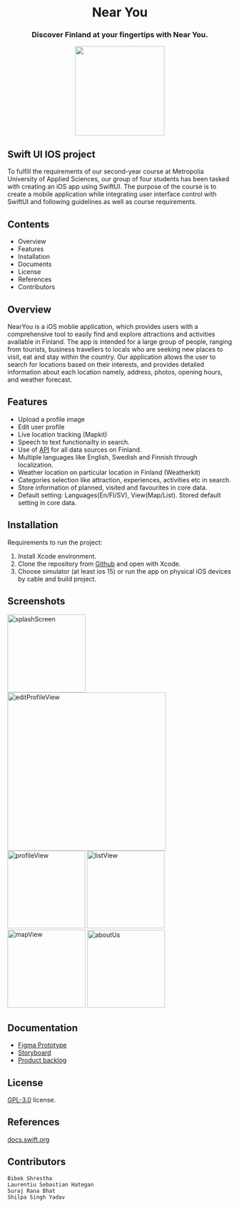 <h1 align="center">Near You</h1> 
<h3 align="center">Discover Finland at your fingertips with Near You.</h3> 

<p align="center">
  <img width="200" height="200" src="https://users.metropolia.fi/~shilpasy/nearyouLogo/transparentLogo.png">
</p>

## Swift UI IOS project
To fulfill the requirements of our second-year course at Metropolia University of Applied Sciences, our group of four students has been tasked with creating an iOS app using SwiftUI. The purpose of the course is to create a mobile application while integrating user interface control with SwiftUI and following guidelines as well as course requirements.  

## Contents
- Overview
- Features
- Installation
- Documents
- License
- References
- Contributors

## Overview
NearYou is a iOS mobile application, which provides users with a comprehensive tool to easily find and explore attractions and activities available in Finland. The app is intended for a large group of people, ranging from tourists, business travellers to locals who are seeking 
new places to visit, eat and stay within the country. Our application allows the user to search for locations based on their interests, and provides detailed information about each location namely, address, photos, opening hours, and weather forecast.

## Features
- Upload a profile image
- Edit user profile
- Live location tracking (Mapkit)
- Speech to text functionailty in search.
- Use of [API](https://mediabank.businessfinland.fi/l/KKB_XWXsKdm8) for all data sources on Finland.
- Multiple languages like English, Swedish and Finnish through localization.
- Weather location on particular location in Finland (Weatherkit)
- Categories selection like attraction, experiences, activities etc in search.
- Store information of planned, visited and favourites in core data.
- Default setting: Languages(En/FI/SV), View(Map/List). Stored default setting in core data.

## Installation
Requirements to run the project:
1. Install Xcode environment.
2. Clone the repository from [Github](https://github.com/Shilupa/near-you.git) and open with Xcode.
3. Choose simulator (at least ios 15) or run the app on physical iOS devices by cable and build project.

## Screenshots

<img width="175" alt="splashScreen" src="https://user-images.githubusercontent.com/59287175/235557917-245296b8-87d4-4f3c-9e55-d0cf2d18fccc.png">
<img width="355" alt="editProfileView" src="https://user-images.githubusercontent.com/59287175/235558464-7b45ceda-b0b4-4958-9ca3-b4544e3c90c9.png">
<img width="174" alt="profileView" src="https://user-images.githubusercontent.com/59287175/235558527-e0685470-2e9b-4ad1-a53d-9c2ba64c56ce.png">
<img width="174" alt="listView" src="https://user-images.githubusercontent.com/59287175/235558560-1cd63a2b-239d-463f-9007-f679392c57fa.png">
<img width="175" alt="mapView" src="https://user-images.githubusercontent.com/59287175/235558589-e9389179-a1ac-40a3-ae4c-3d790fb3243a.png">
<img width="174" alt="aboutUs" src="https://user-images.githubusercontent.com/59287175/235558630-16719e08-766e-4676-bc14-ae33fdefab74.png">

## Documentation
- [Figma Prototype](https://www.figma.com/proto/46jCzdZVoSx7FxgZQcDcYE/Near-You?node-id=97-2902&scaling=scale-down&page-id=0%3A1&starting-point-node-id=97%3A2902)
- [Storyboard](https://users.metropolia.fi/~shilpasy/nearyouLogo/storyboard.jpg)
- [Product backlog](https://trello.com/b/rjpdI7hr/near-you-project-backlog)

## License

[GPL-3.0](https://github.com/thuymymai/Helpers/blob/main/LICENSE) license.

## References
[docs.swift.org](https://docs.swift.org/swift-book/documentation/the-swift-programming-language/thebasics/)

## Contributors
    Bibek Shrestha
    Laurentiu Sebastian Hategan
    Suraj Rana Bhat
    Shilpa Singh Yadav
